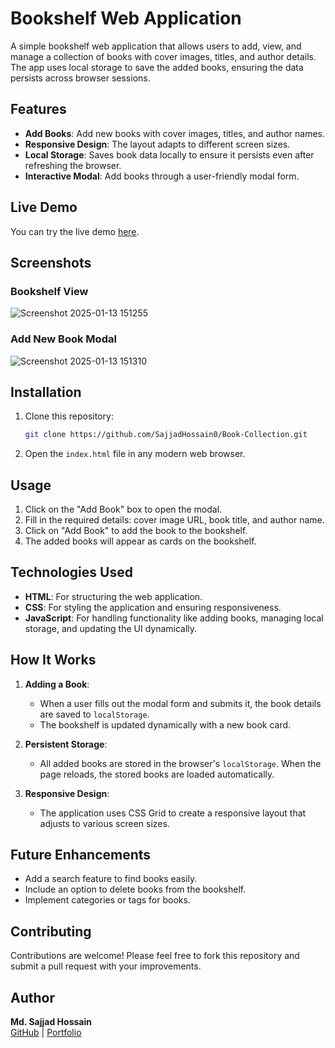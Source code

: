 # Bookshelf Web Application

A simple bookshelf web application that allows users to add, view, and manage a collection of books with cover images, titles, and author details. The app uses local storage to save the added books, ensuring the data persists across browser sessions.

## Features

- **Add Books**: Add new books with cover images, titles, and author names.
- **Responsive Design**: The layout adapts to different screen sizes.
- **Local Storage**: Saves book data locally to ensure it persists even after refreshing the browser.
- **Interactive Modal**: Add books through a user-friendly modal form.

## Live Demo

You can try the live demo [here](https://sajjadhossain0.github.io/Book-Collection/).

## Screenshots

### Bookshelf View
![Screenshot 2025-01-13 151255](https://github.com/user-attachments/assets/0ecd6f93-0f58-489f-b041-491c444f3409)

### Add New Book Modal
![Screenshot 2025-01-13 151310](https://github.com/user-attachments/assets/d8f1da6c-dfb2-4846-a759-84f49f4d5564)


## Installation

1. Clone this repository:
   ```bash
   git clone https://github.com/SajjadHossain0/Book-Collection.git
   ```
2. Open the `index.html` file in any modern web browser.

## Usage

1. Click on the "Add Book" box to open the modal.
2. Fill in the required details: cover image URL, book title, and author name.
3. Click on "Add Book" to add the book to the bookshelf.
4. The added books will appear as cards on the bookshelf.

## Technologies Used

- **HTML**: For structuring the web application.
- **CSS**: For styling the application and ensuring responsiveness.
- **JavaScript**: For handling functionality like adding books, managing local storage, and updating the UI dynamically.

## How It Works

1. **Adding a Book**: 
   - When a user fills out the modal form and submits it, the book details are saved to `localStorage`.
   - The bookshelf is updated dynamically with a new book card.

2. **Persistent Storage**: 
   - All added books are stored in the browser's `localStorage`. When the page reloads, the stored books are loaded automatically.

3. **Responsive Design**:
   - The application uses CSS Grid to create a responsive layout that adjusts to various screen sizes.

## Future Enhancements

- Add a search feature to find books easily.
- Include an option to delete books from the bookshelf.
- Implement categories or tags for books.

## Contributing

Contributions are welcome! Please feel free to fork this repository and submit a pull request with your improvements.

## Author

**Md. Sajjad Hossain**  
[GitHub](https://github.com/sajjadhossain0) | [Portfolio](https://sajjadhossain.onrender.com)
